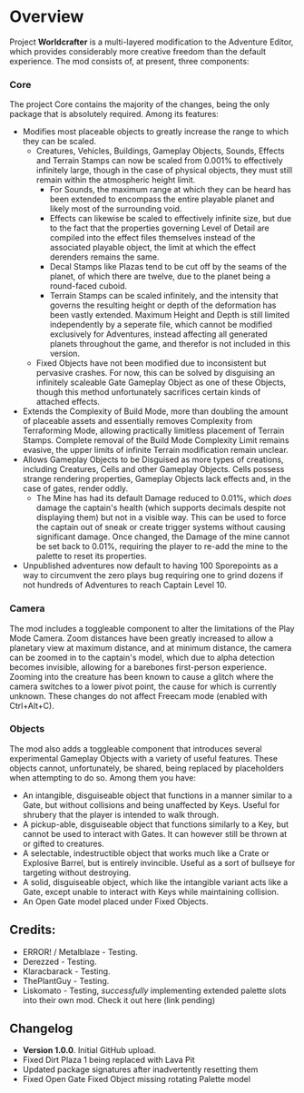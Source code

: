 # Overview
Project **Worldcrafter** is a multi-layered modification to the Adventure Editor, which provides considerably more creative freedom than the default experience. The mod consists of, at present, three components: 

### Core
The project Core contains the majority of the changes, being the only package that is absolutely required. Among its features: 
* Modifies most placeable objects to greatly increase the range to which they can be scaled. 
  * Creatures, Vehicles, Buildings, Gameplay Objects, Sounds, Effects and Terrain Stamps can now be scaled from 0.001% to effectively infinitely large, though in the case of physical objects, they must still remain within the atmospheric height limit.
    * For Sounds, the maximum range at which they can be heard has been extended to encompass the entire playable planet and likely most of the surrounding void.
    * Effects can likewise be scaled to effectively infinite size, but due to the fact that the properties governing Level of Detail are compiled into the effect files themselves instead of the associated playable object, the limit at which the effect derenders remains the same.
    * Decal Stamps like Plazas tend to be cut off by the seams of the planet, of which there are twelve, due to the planet being a round-faced cuboid.
    * Terrain Stamps can be scaled infinitely, and the intensity that governs the resulting height or depth of the deformation has been vastly extended. Maximum Height and Depth is still limited independently by a seperate file, which cannot be modified exclusively for Adventures, instead affecting all generated planets throughout the game, and therefor is not included in this version.
  * Fixed Objects have not been modified due to inconsistent but pervasive crashes. For now, this can be solved by disguising an infinitely scaleable Gate Gameplay Object as one of these Objects, though this method unfortunately sacrifices certain kinds of attached effects.
* Extends the Complexity of Build Mode, more than doubling the amount of placeable assets and essentially removes Complexity from Terraforming Mode, allowing practically limitless placement of Terrain Stamps. Complete removal of the Build Mode Complexity Limit remains evasive, the upper limits of infinite Terrain modification remain unclear.
* Allows Gameplay Objects to be Disguised as more types of creations, including Creatures, Cells and other Gameplay Objects. Cells possess strange rendering properties, Gameplay Objects lack effects and, in the case of gates, render oddly.
  * The Mine has had its default Damage reduced to 0.01%, which _does_ damage the captain's health (which supports decimals despite not displaying them) but not in a visible way. This can be used to force the captain out of sneak or create trigger systems without causing significant damage. Once changed, the Damage of the mine cannot be set back to 0.01%, requiring the player to re-add the mine to the palette to reset its properties.
* Unpublished adventures now default to having 100 Sporepoints as a way to circumvent the zero plays bug requiring one to grind dozens if not hundreds of Adventures to reach Captain Level 10.

### Camera
The mod includes a toggleable component to alter the limitations of the Play Mode Camera. Zoom distances have been greatly increased to allow a planetary view at maximum distance, and at minimum distance, the camera can be zoomed in to the captain's model, which due to alpha detection becomes invisible, allowing for a barebones first-person experience. Zooming into the creature has been known to cause a glitch where the camera switches to a lower pivot point, the cause for which is currently unknown. These changes do not affect Freecam mode (enabled with Ctrl+Alt+C).

### Objects
The mod also adds a toggleable component that introduces several experimental Gameplay Objects with a variety of useful features. These objects cannot, unfortunately, be shared, being replaced by placeholders when attempting to do so. Among them you have:
* An intangible, disguiseable object that functions in a manner similar to a Gate, but without collisions and being unaffected by Keys. Useful for shrubery that the player is intended to walk through.
* A pickup-able, disguiseable object that functions similarly to a Key, but cannot be used to interact with Gates. It can however still be thrown at or gifted to creatures.
* A selectable, indestructible object that works much like a Crate or Explosive Barrel, but is entirely invincible. Useful as a sort of bullseye for targeting without destroying.
* A solid, disguiseable object, which like the intangible variant acts like a Gate, except unable to interact with Keys while maintaining collision.
* An Open Gate model placed under Fixed Objects.

## Credits:
* ERROR! / Metalblaze - Testing.
* Derezzed - Testing.
* Klaracbarack - Testing.
* ThePlantGuy - Testing.
* Liskomato - Testing, _successfully_ implementing extended palette slots into their own mod. Check it out here (link pending)

## Changelog
* **Version 1.0.0**. Initial GitHub upload.
 * Fixed Dirt Plaza 1 being replaced with Lava Pit
 * Updated package signatures after inadvertently resetting them
 * Fixed Open Gate Fixed Object missing rotating Palette model
